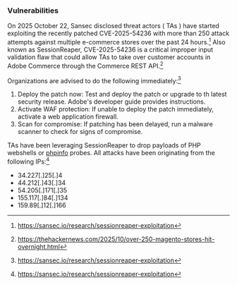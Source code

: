 
### Vulnerabilities
On 2025 October 22, Sansec disclosed threat actors ( TAs ) have started exploiting the recently patched CVE-2025-54236 with more than 250 attack attempts against multiple e-commerce stores over the past 24 hours.[^1] Also known as SessionReaper, CVE-2025-54236 is a critical improper input validation flaw that could allow TAs to take over customer accounts in Adobe Commerce through the Commerce REST API.[^2]

Organizations are advised to do the following immediately:[^1]
1) Deploy the patch now: Test and deploy the patch or upgrade to th latest security release. Adobe's developer guide provides instructions.
2) Activate WAF protection: If unable to deploy the patch immediately, activate a web application firewall.
3) Scan for compromise: If patching has been delayed, run a malware scanner to check for signs of compromise.

TAs have been leveraging SessionReaper to drop payloads of PHP webshells or [phpinfo](https://www.php.net/manual/en/function.phpinfo.php) probes. All attacks have been originating from the following IPs:[^1]
- 34.227[.]25[.]4
- 44.212[.]43[.]34
- 54.205[.]171[.]35
- 155.117[.]84[.]134
- 159.89[.]12[.]166

[^1]: https://sansec.io/research/sessionreaper-exploitation
[^2]: https://thehackernews.com/2025/10/over-250-magento-stores-hit-overnight.html
